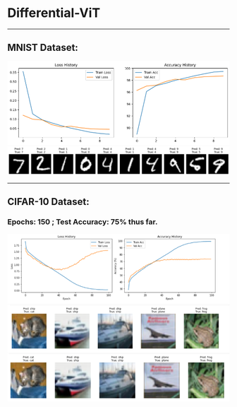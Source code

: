 # Differential-ViT

----
## MNIST Dataset:
![img.png](img.png)![image_1.png](image_1.png)


---
## CIFAR-10 Dataset:
### Epochs: 150 ; Test Accuracy: 75% thus far. 
![img_1.png](img_1.png)
![img_2.png](img_2.png)
![img_3.png](img_3.png)

